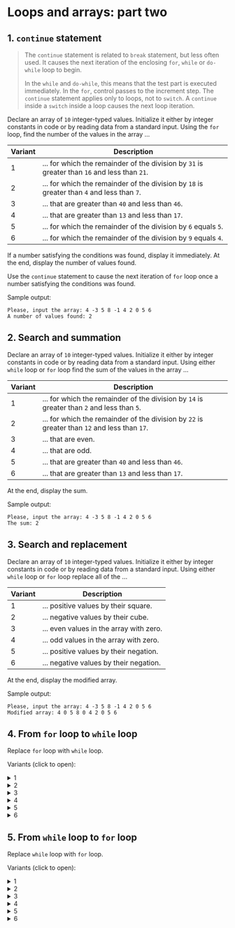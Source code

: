 # Loops and arrays: part two

## 1. `continue` statement

> The `continue` statement is related to `break` statement, but less often used. It causes the next iteration of the enclosing  `for`, `while` or `do-while` loop to begin.
>
> In the `while` and `do-while`, this means that the test part is executed immediately. In the `for`, control passes to the increment step. The `continue` statement applies only to loops, not to `switch`. A `continue` inside a `switch` inside a loop causes the next loop iteration.

Declare an array of `10` integer-typed values. Initialize it either by integer constants in code or by reading data from a standard input. Using the `for` loop, find the number of the values in the array ...

| Variant | Description                                                                                  |
| ------- | -------------------------------------------------------------------------------------------- |
| 1       | ... for which the remainder of the division by `31` is greater than `16` and less than `21`. |
| 2       | ... for which the remainder of the division by `18` is greater than `4` and less than `7`.   |
| 3       | ... that are greater than `40` and less than `46`.                                           |
| 4       | ... that are greater than `13` and less than `17`.                                           |
| 5       | ... for which the remainder of the division by `6` equals `5`.                               |
| 6       | ... for which the remainder of the division by `9` equals `4`.                               |

If a number satisfying the conditions was found, display it immediately. At the end, display the number of values found.

Use the `continue` statement to cause the next iteration of `for` loop once a number satisfying the conditions was found.

Sample output:

```
Please, input the array: 4 -3 5 8 -1 4 2 0 5 6
A number of values found: 2
```

## 2. Search and summation

Declare an array of `10` integer-typed values. Initialize it either by integer constants in code or by reading data from a standard input. Using either `while` loop or `for` loop find the sum of the values in the array ...

| Variant | Description                                                                                  |
| ------- | -------------------------------------------------------------------------------------------- |
| 1       | ... for which the remainder of the division by `14` is greater than `2` and less than `5`.   |
| 2       | ... for which the remainder of the division by `22` is greater than `12` and less than `17`. |
| 3       | ... that are even.                                                                           |
| 4       | ... that are odd.                                                                            |
| 5       | ... that are greater than `40` and less than `46`.                                           |
| 6       | ... that are greater than `13` and less than `17`.                                           |

At the end, display the sum.

Sample output:

```
Please, input the array: 4 -3 5 8 -1 4 2 0 5 6
The sum: 2
```

## 3. Search and replacement

Declare an array of `10` integer-typed values. Initialize it either by integer constants in code or by reading data from a standard input. Using either `while` loop or `for` loop replace all of the ...

| Variant | Description                             |
| ------- | --------------------------------------- |
| 1       | ... positive values by their square.    |
| 2       | ... negative values by their cube.      |
| 3       | ... even values in the array with zero. |
| 4       | ... odd values in the array with zero.  |
| 5       | ... positive values by their negation.  |
| 6       | ... negative values by their negation.  |

At the end, display the modified array.

Sample output:

```
Please, input the array: 4 -3 5 8 -1 4 2 0 5 6
Modified array: 4 0 5 8 0 4 2 0 5 6
```

## 4. From `for` loop to `while` loop

Replace `for` loop with `while` loop.

Variants (click to open):

<details>
<summary>1</summary>
<hr>

```c
for (char c = 'a'; c <= 'z'; c++)
{
  printf("%c = %d\n", c, c);
}
```

<hr>
</details>

<details>
<summary>2</summary>
<hr>

```c
for (char c = 'A'; c <= 'z'; c++)
{
  switch (c)
  {
    case 'f':
      printf("f\n");
      break;

    case 'Q':
    case 'q':
      printf("Q || q\n");
      break;
  }
}
```

<hr>
</details>

<details>
<summary>3</summary>
<hr>

```c
for (int c = 51, d = 23; d - c < 100; c--, d++)
{
  if (c >= d)
  {
    printf("c >= d\n");
  }
  else
  {
    printf("c < d\n");
  }
}
```

<hr>
</details>

<details>
<summary>4</summary>
<hr>

```c
for (int e = 4, f = -5; 2 * e * e - 4 * f <= 243 && e >= f; e += 2, f++)
{
  printf("e = %d, f = %d\n", e, f);
}
```

<hr>
</details>

<details>
<summary>5</summary>
<hr>

```c
for (int a = 0, b = 200; a + b < 300; a += 3)
{
  if (a % 2 == 1)
  {
    printf("a = %d\n", a);
  }
}
```

<hr>
</details>

<details>
<summary>6</summary>
<hr>

```c
for (int i = 0, j = 0; i < 100 && j / 3 < 50; i++, j += 2)
{
  printf("i = %d, j = %d\n", i, j);
}
```

<hr>
</details>

## 5. From `while` loop to `for` loop

Replace `while` loop with `for` loop.

Variants (click to open):

<details>
<summary>1</summary>
<hr>

```c
int c = 51;
int d = 23;

while (d - c < 100)
{
  if (c >= d)
  {
    printf("c >= d\n");
  }
  else
  {
    printf("c < d\n");
  }

  c--;
  d++;
}
```

<hr>
</details>

<details>
<summary>2</summary>
<hr>

```c
int e = 4;
int f = -5;

while (2 * e * e - 4 * f <= 243 && e >= f)
{
  printf("e = %d, f = %d\n", e, f);

  e += 2;
  f++;
}
```

<hr>
</details>

<details>
<summary>3</summary>
<hr>

```c
int a = 0;
int b = 200;

while (a + b < 300)
{
  if (a % 2 == 1)
  {
    printf("a = %d\n", a);
  }

  a += 3;
}
```

<hr>
</details>

<details>
<summary>4</summary>
<hr>

```c
int i = 0;
int j = 0;

while (i < 100 && j / 3 < 50)
{
  printf("i = %d, j = %d\n", i, j);

  i++;
  j += 2;
}
```

<hr>
</details>

<details>
<summary>5</summary>
<hr>

```c
char c = 'a';

while (c <= 'z')
{
  printf("%c = %d\n", c, c);
  c++;
}
```

<hr>
</details>

<details>
<summary>6</summary>
<hr>

```c
char c = 'A';

while (c <= 'z')
{
  switch (c)
  {
    case 'f':
      printf("f\n");
      break;

    case 'Q':
    case 'q':
      printf("Q || q\n");
      break;
  }

  c++;
}
```

<hr>
</details>